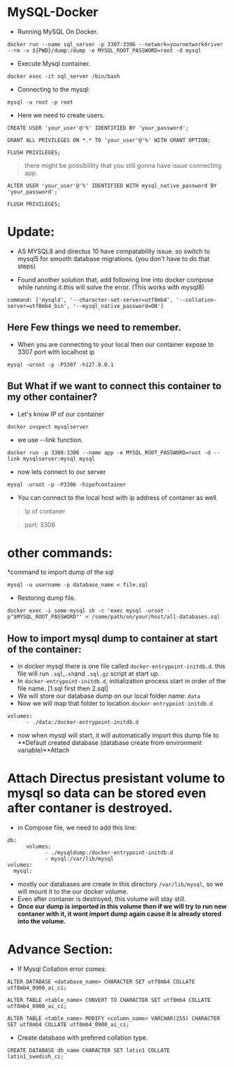 # MySQL-Docker

* Running MySQL On Docker.
```
docker run --name sql_server -p 3307:3306 --network=yournetworkdriver  --rm -v ${PWD}/dump:/dump -e MYSQL_ROOT_PASSWORD=root -d mysql
```


* Execute Mysql container.
```
docker exec -it sql_server /bin/bash
```


* Connecting to the mysql:
```
mysql -u root -p root
```


* Here we need to create users.
```
CREATE USER 'your_user'@'%' IDENTIFIED BY 'your_password';
```
```
GRANT ALL PRIVILEGES ON *.* TO 'your_user'@'%' WITH GRANT OPTION;
```
```
FLUSH PRIVILEGES;
```

> there might be possiblility that you still gonna have issue connecting app.
```
ALTER USER 'your_user'@'%' IDENTIFIED WITH mysql_native_password BY 'your_password';
```
```
FLUSH PRIVILEGES;
```


# Update:
* AS MYSQL8 and directus 10 have compatability issue. so switch to mysql5 for smooth database migrations. (you don't have to do that steps)

* Found another solution that, add following line into docker compose while running it.this will solve the error. (This works with mysql8)
```
command: ['mysqld', '--character-set-server=utf8mb4', '--collation-server=utf8mb4_bin', '--mysql_native_password=ON']
```


## Here Few things we need to remember.
* When you are connecting to your local then our container expose to 3307 port with localhost ip
```
mysql -uroot -p -P3307 -h127.0.0.1
```


## But What if we want to connect this container to my other container?

* Let's know IP of our container
```
docker inspect mysqlserver
```


* we use --link function.
```
docker run -p 3308:3306 --name app -e MYSQL_ROOT_PASSWORD=root -d --link mysqlserver:mysql mysql
```


* now lets connect to our server
```
mysql -uroot -p -P3306 -hipofcontainer
```


* You can connect to the local host with ip address of contaner as well.
> Ip of contaner

> port: 3306



# other commands:
*command to import dump of the sql
```
mysql -u username -p database_name < file.sql
```
* Restoring dump file.
```
docker exec -i some-mysql sh -c 'exec mysql -uroot -p"$MYSQL_ROOT_PASSWORD"' < /some/path/on/your/host/all-databases.sql
```



## How to import mysql dump to container at start of the container:
* in docker mysql there is one file called ```docker-entrypoint-initdb.d```. this file will run `.sql`,`.sh`and `.sql.gz` script at start up.
* In `docker-entrypoint-initdb.d`, initialization process start in order of the file name. [1.sql first then 2.sql]
* We will store our database dump on our local folder name: `data`
* Now we will map that folder to location `docker-entrypoint-initdb.d`
```
volumes:
      - ./data:/docker-entrypoint-initdb.d
```
* now when mysql will start, it will automatically import this dump file to **Default created database (database create from environment variable)**Attach


# Attach Directus presistant volume to mysql so data can be stored even after contaner is destroyed.
* in Compose file, we need to add this line:
```
db:
      volumes:
            - ./mysqldump:/docker-entrypoint-initdb.d
            - mysql:/var/lib/mysql
volumes:
  mysql:
```
* mostly our databases are create in this directory `/var/lib/mysql`, so we will mount it  to the our docker volume.
* Even after contaner is destroyed, this volume will stay still.
* **Once our dump is imported in this volume then if we will try to run new contaner with it, it wont import dump again cause it is already stored into the volume.**

  
# Advance Section:
* If Mysql Collation error comes:
```
ALTER DATABASE <database_name> CHARACTER SET utf8mb4 COLLATE utf8mb4_0900_ai_ci;
```
```
ALTER TABLE <table_name> CONVERT TO CHARACTER SET utf8mb4 COLLATE utf8mb4_0900_ai_ci;
```
```
ALTER TABLE <table_name> MODIFY <column_name> VARCHAR(255) CHARACTER SET utf8mb4 COLLATE utf8mb4_0900_ai_ci;
```
* Create database with prefered collation type.
```
CREATE DATABASE db_name CHARACTER SET latin1 COLLATE latin1_swedish_ci;
```

